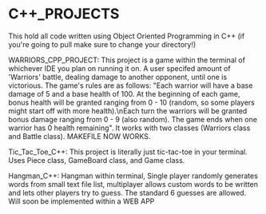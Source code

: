 # C++_PROJECTS
This hold all code written using Object Oriented Programming in C++ (if you're going to pull make sure to change your directory!)

WARRIORS_CPP_PROJECT: This project is a game within the terminal of whichever IDE you plan on running it on. A user specifed amount of 'Warriors' battle, dealing damage to another opponent, until one is victorious. The game's rules are as follows: "Each warrior will have a base damage of 5 and a base health of 100. At the beginning of each game, bonus health will be granted ranging from 0 - 10 (random, so some players might start off with more health).\nEach turn the warriors will be granted bonus damage ranging from 0 - 9 (also random). The game ends when one warrior has 0 health remaining". It works with two classes (Warriors class and Battle class). MAKEFILE NOW WORKS.

Tic_Tac_Toe_C++: This project is literally just tic-tac-toe in your terminal. Uses Piece class, GameBoard class, and Game class.

Hangman_C++: Hangman within terminal, Single player randomly generates words from small text file list, multiplayer allows custom words to be written and lets other players try to guess. The standard 6 guesses are allowed. Will soon be implemented within a WEB APP
